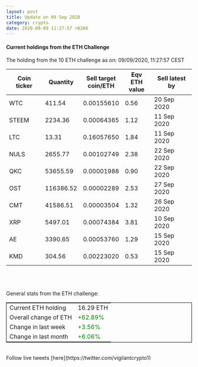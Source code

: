 ```yaml
---
layout: post
title: Update on 09 Sep 2020
category: crypto
date: 2020-09-09 11:27:57 +0200
---
```

<!-- Global site tag (gtag.js) - Google Analytics -->
<script async src="https://www.googletagmanager.com/gtag/js?id=UA-103831149-5"></script>
<script>
  window.dataLayer = window.dataLayer || [];
  function gtag(){dataLayer.push(arguments);}
  gtag('js', new Date());

  gtag('config', 'UA-103831149-5');
</script>


#### Current holdings from the ETH Challenge

The holding from the 10 ETH challenge as on: 09/09/2020, 11:27:57 CEST

|Coin ticker|Quantity|Sell target<br>coin/ETH|Eqv ETH<br>value|Sell latest by|
|-----------|--------|-----------|-----------|--------------|
WTC|411.54|  0.00155610|0.56|20 Sep 2020|
STEEM|2234.36|  0.00064365|1.12|11 Sep 2020|
LTC|13.31|  0.16057650|1.84|11 Sep 2020|
NULS|2655.77|  0.00102749|2.38|22 Sep 2020|
QKC|53655.59|  0.00001988|0.90|22 Sep 2020|
OST|116386.52|  0.00002289|2.53|27 Sep 2020|
CMT|41586.51|  0.00003504|1.32|26 Sep 2020|
XRP|5497.01|  0.00074384|3.81|10 Sep 2020|
AE|3390.65|  0.00053760|1.29|15 Sep 2020|
KMD|304.56|  0.00223020|0.53|15 Sep 2020|

<br>
<br>
<br>
General stats from the ETH challenge:

<table style="border:1px solid black;margin-left:auto;margin-right:auto;">
	<tbody>
	<tr>
		<td>Current ETH holding</td>
		<td>     16.29 ETH</td>
	</tr>
	<tr>
		<td>Overall change of ETH</td>
		<td><font color="green">+62.89%</font></td>
	</tr>
	<tr>
		<td>Change in last week</td>
		<td><font color="green">+3.56%</font></td>
	</tr>
	<tr>
		<td>Change in last month</td>
		<td><font color="green">+6.06%</font></td>
	</tr>
	</tbody>
</table>

<br>
Follow live tweets [here](https://twitter.com/vigilantcrypto1)
<br>
<br>